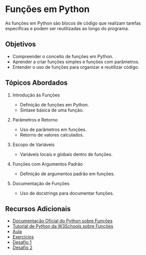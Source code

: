 # Funções em Python

As funções em Python são blocos de código que realizam tarefas específicas e podem ser reutilizadas ao longo do programa.

## Objetivos

- Compreender o conceito de funções em Python.
- Aprender a criar funções simples e funções com parâmetros.
- Entender o uso de funções para organizar e reutilizar código.

## Tópicos Abordados

1. Introdução às Funções
   - Definição de funções em Python.
   - Sintaxe básica de uma função.

2. Parâmetros e Retorno
   - Uso de parâmetros em funções.
   - Retorno de valores calculados.

3. Escopo de Variáveis
   - Variáveis locais e globais dentro de funções.

4. Funções com Argumentos Padrão
   - Definição de argumentos padrão em funções.

5. Documentação de Funções
   - Uso de docstrings para documentar funções.

## Recursos Adicionais

- [Documentação Oficial do Python sobre Funções](https://docs.python.org/3/tutorial/controlflow.html#defining-functions)
- [Tutorial de Python da W3Schools sobre Funções](https://www.w3schools.com/python/python_functions.asp)
- [Aula](aula_funcoes/README.md)
- [Exercícios](exercicios_funcoes/README.md)
- [Desafio 1](exercicios_funcoes/desafio/README.md)
- [Desafio 2](exercicios_funcoes/desafio2/README.md)

